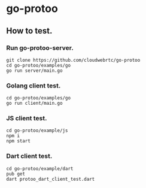 # go-protoo

## How to test.
### Run go-protoo-server.
```
git clone https://github.com/cloudwebrtc/go-protoo
cd go-protoo/examples/go
go run server/main.go
```
### Golang client test.
```
cd go-protoo/examples/go
go run client/main.go
```
### JS client test.
```
cd go-protoo/example/js
npm i
npm start
```
### Dart client test.
```
cd go-protoo/example/dart
pub get
dart protoo_dart_client_test.dart
